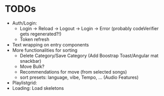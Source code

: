# TODOs

- Auth/Login:
  - Login -> Reload -> Logout -> Login -> Error (probably codeVerifier gets regenerated?!)
  - Token refresh
- Text wrapping on entry components
- More functionalities for sorting
  - Delete Category/Save Category (Add Boostrap Toast/Angular mat snackbar)
  - Move Bulk?
  - Recommendations for move (from selected songs)
  - sort presets: language, vibe, Tempo, ... (Audio Features)
- Playlistgrid:
- Loading: Load skeletons
